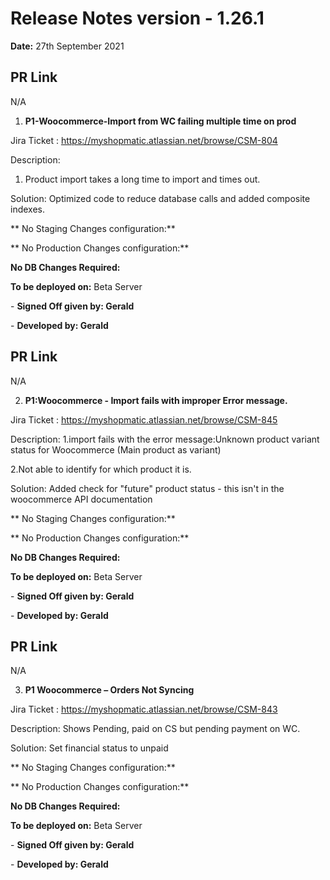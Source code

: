 # Release Notes version - 1.26.1

**Date:** 27th September 2021

## PR Link
N/A

1. **P1-Woocommerce-Import from WC failing multiple time on prod**

Jira Ticket : https://myshopmatic.atlassian.net/browse/CSM-804

Description: 
1. Product import takes a long time to import and times out.

Solution: Optimized code to reduce database calls and added composite indexes.

** No Staging Changes configuration:**

** No Production Changes configuration:**

**No DB Changes Required:**

**To be deployed on:** Beta Server

\- **Signed Off given by: Gerald**

\- **Developed by: Gerald**

## PR Link
N/A

2. **P1:Woocommerce - Import fails with improper Error message.**

Jira Ticket : https://myshopmatic.atlassian.net/browse/CSM-845

Description:
1.import fails with the error message:Unknown product variant status for Woocommerce (Main product as variant)

2.Not able to identify for which product it is.

Solution: Added check for "future" product status - this isn't in the woocommerce API documentation

** No Staging Changes configuration:**

** No Production Changes configuration:**

**No DB Changes Required:**

**To be deployed on:** Beta Server

\- **Signed Off given by: Gerald**

\- **Developed by: Gerald**

## PR Link
N/A

3. **P1 Woocommerce – Orders Not Syncing**

Jira Ticket : https://myshopmatic.atlassian.net/browse/CSM-843

Description:
Shows Pending, paid on CS but pending payment on WC. 

Solution: Set financial status to unpaid

** No Staging Changes configuration:**

** No Production Changes configuration:**

**No DB Changes Required:**

**To be deployed on:** Beta Server

\- **Signed Off given by: Gerald**

\- **Developed by: Gerald**

